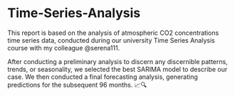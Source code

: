 # Time-Series-Analysis

This report is based on the analysis of atmospheric CO2 concentrations time series data, conducted during our university Time Series Analysis course with my colleague @serena111.

After conducting a preliminary analysis to discern any discernible patterns, trends, or seasonality, we selected the best SARIMA model to describe our case. We then conducted a final forecasting analysis, generating predictions for the subsequent 96 months. 📈🔍
